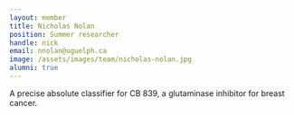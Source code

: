 ```yaml
---
layout: member
title: Nicholas Nolan
position: Summer researcher
handle: nick
email: nnolan@uguelph.ca
image: /assets/images/team/nicholas-nolan.jpg
alumni: true
---
```


A precise absolute classifier for CB 839, a glutaminase inhibitor for breast cancer.